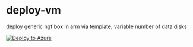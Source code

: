 # deploy-vm
deploy generic ngf box in arm via template; variable number of data disks

[![Deploy to Azure](http://azuredeploy.net/deploybutton.png)](https://azuredeploy.net/)
